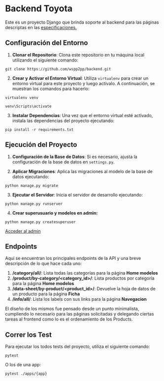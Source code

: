 # Backend Toyota

Este es un proyecto Django que brinda soporte al backend para las páginas descriptas en las [especificaciones.](https://www.figma.com/file/GXTK5WFOuIYtRqRFpIaepH/Test_Dev?type=design&node-id=0-1&mode=design)

## Configuración del Entorno

1. **Clonar el Repositorio**: Clona este repositorio en tu máquina local utilizando el siguiente comando:

`git clone https://github.com/wspp2pp/backend.git`


2. **Crear y Activar el Entorno Virtual**: Utiliza `virtualenv` para crear un entorno virtual para este proyecto y luego actívalo. A continuación, se muestran los comandos para hacerlo:


`virtualenv venv`

`venv\Scripts\activate`


3. **Instalar Dependencias**: Una vez que el entorno virtual esté activado, instala las dependencias del proyecto ejecutando:

`pip install -r requirements.txt`


## Ejecución del Proyecto

1. **Configuración de la Base de Datos**: Si es necesario, ajusta la configuración de la base de datos en `settings.py`.

2. **Aplicar Migraciones**: Aplica las migraciones al modelo de la base de datos ejecutando:

`python manage.py migrate`


3. **Ejecutar el Servidor**: Inicia el servidor de desarrollo ejecutando:

`python manage.py runserver`

4. **Crear superusuario y modelos en admin:**

`python manage.py createsuperuser`

[Acceder al admin](http://127.0.0.1:8000/admin/)

## Endpoints

Aquí se encuentran los principales endpoints de la API y una breve descripción de lo que hace cada uno:

1. **/category/all/**: Lista todas las categorías para la página **Home modelos**
2. **/product/by-category/<category_id>/**: Lista productos por categoría para la página **Home modelos** 
3. **/data-sheet/by-product/<product_id>/**: Devuelve la hoja de datos de un producto para la página **Ficha**
4. **/info/all/**: Lista los labels con sus links para la página **Navegacion**

El diseño de los mismos fue pensado desde un punto minimalista, cumpliendo lo necesario para las páginas solicitadas y delegando ciertas tareas al frontend como lo es el ordenamiento de los Products.

## Correr los Test

Para ejecutar los todos tests del proyecto, utiliza el siguiente comando:

`pytest`

O los de una app:

`pytest ./apps/{app}`



